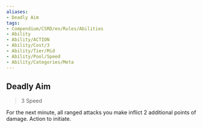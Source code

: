 ```yaml
---
aliases:
- Deadly Aim
tags:
- Compendium/CSRD/en/Rules/Abilities
- Ability
- Ability/ACTION
- Ability/Cost/3
- Ability/Tier/Mid
- Ability/Pool/Speed
- Ability/Categories/Meta
---
```


  
## Deadly Aim  
>3  Speed  
  
For the next minute, all ranged attacks you make inflict 2 additional points of damage. Action to initiate.
